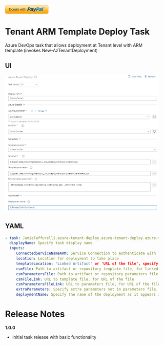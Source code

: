 [![Donate](images/donate.png)](https://paypal.me/jtaffurelli)

# Tenant ARM Template Deploy Task
Azure DevOps task that allows deployment at Tenant level with ARM template (invokes New-AzTenantDeployment)

## UI

![Tenant Deploy parameters](images/task-screenshot.png)

## YAML
```yaml
- task: JamieTaffurelli.azure-tenant-deploy.azure-tenant-deploy.azure-tenant-deploy@1
  displayName: Specify task display name
  inputs:
     ConnectedServiceNameARM: Service Connection to authenticate with
     location: Location for deployment to take place
     templateLocation: 'Linked Artifact' or 'URL of the file', specify to get from artifact or URL
     csmFile: Path to artifact or repository template file, for linked artifact
     csmParametersFile: Path to artifact or repository parameters file, for linked artifact
     csmFileLink: URL to template file, for URL of the file
     csmParametersFileLink: URL to parameters file, for URL of the file
     extraParameters: Specify extra parameters not in parameters file, not these are not used as overrides, use powershell syntax
     deploymentName: Specify the name of the deployment as it appears in Azure
```

# Release Notes
**1.0.0**
- Initial task release with basic functionality
